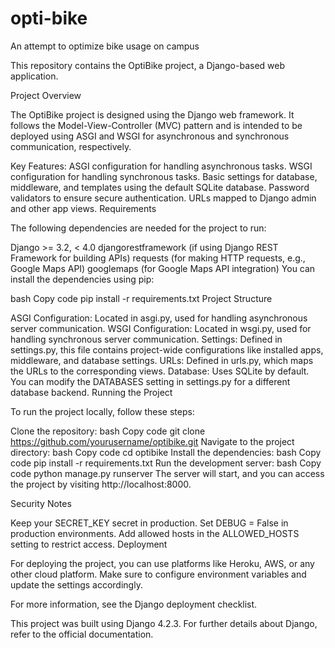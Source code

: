 # opti-bike
An attempt to optimize bike usage on campus

This repository contains the OptiBike project, a Django-based web application.

Project Overview

The OptiBike project is designed using the Django web framework. It follows the Model-View-Controller (MVC) pattern and is intended to be deployed using ASGI and WSGI for asynchronous and synchronous communication, respectively.

Key Features:
ASGI configuration for handling asynchronous tasks.
WSGI configuration for handling synchronous tasks.
Basic settings for database, middleware, and templates using the default SQLite database.
Password validators to ensure secure authentication.
URLs mapped to Django admin and other app views.
Requirements

The following dependencies are needed for the project to run:

Django >= 3.2, < 4.0
djangorestframework (if using Django REST Framework for building APIs)
requests (for making HTTP requests, e.g., Google Maps API)
googlemaps (for Google Maps API integration)
You can install the dependencies using pip:

bash
Copy code
pip install -r requirements.txt
Project Structure

ASGI Configuration: Located in asgi.py, used for handling asynchronous server communication.
WSGI Configuration: Located in wsgi.py, used for handling synchronous server communication.
Settings: Defined in settings.py, this file contains project-wide configurations like installed apps, middleware, and database settings.
URLs: Defined in urls.py, which maps the URLs to the corresponding views.
Database: Uses SQLite by default. You can modify the DATABASES setting in settings.py for a different database backend.
Running the Project

To run the project locally, follow these steps:

Clone the repository:
bash
Copy code
git clone https://github.com/yourusername/optibike.git
Navigate to the project directory:
bash
Copy code
cd optibike
Install the dependencies:
bash
Copy code
pip install -r requirements.txt
Run the development server:
bash
Copy code
python manage.py runserver
The server will start, and you can access the project by visiting http://localhost:8000.

Security Notes

Keep your SECRET_KEY secret in production.
Set DEBUG = False in production environments.
Add allowed hosts in the ALLOWED_HOSTS setting to restrict access.
Deployment

For deploying the project, you can use platforms like Heroku, AWS, or any other cloud platform. Make sure to configure environment variables and update the settings accordingly.

For more information, see the Django deployment checklist.

This project was built using Django 4.2.3. For further details about Django, refer to the official documentation.
